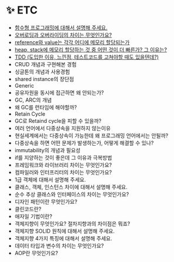 # **✨ ETC**

- [함수형 프로그래밍에 대해서 설명해 주세요.](https://github.com/SeoYeonBae/CS_study/issues/106)
- [오버로딩과 오버라이딩의 차이는 무엇인가요?](https://github.com/SeoYeonBae/CS_study/issues/107)
- [reference와 value는 각각 어디에 메모리 할당되는가](https://github.com/SeoYeonBae/CS_study/issues/108)
- [heap, stack에 메모리 할당하는 것 중 어떤 것이 더 빠른가? 그 이유는?](https://github.com/SeoYeonBae/CS_study/issues/109)
- [TDD (도입한 이유, 느낀점, 테스트코드를 고쳐야할 때도 있을텐데?)](https://github.com/SeoYeonBae/CS_study/issues/110)
- CRUD 개념과 구현해본 경험
- 싱글톤의 개념과 사용경험
- shared instance의 장단점
- Generic
- 공유자원을 동시에 접근하면 왜 안되는가?
- GC, ARC의 개념
- 왜 GC를 런타임에 해야할까?
- Retain Cycle
- GC로 Retaind cycle을 피할 수 있을까?
- 여러 언어에서 다중상속을 지원하지 않는이유
- 현실세계에서는 다중상속이 가능한데 왜 프로그래밍 언어에서는 안될까?
- 다중상속을 하면 어떤 문제가 발생하는가, 어떻게 해결할 수 있나?
- immutability의 개념과 필요성
- if를 지양하는 것이 좋은데 그 이유과 극복방법
- 프레임워크와 라이브러리 차이는 무엇인가요?
- 컴파일러와 인터프리터의 차이는 무엇인가요?
- 1급 객체에 대해서 설명해 주세요.
- 클래스, 객체, 인스턴스 차이에 대해서 설명해 주세요.
- 순수 추상 클래스와 인터페이스의 차이는 무엇인가요?
- 디자인 패턴이란 무엇인가요?
- 클린코드란?
- 애자일 기법이란?
- 객체지향이 무엇인가요? 절차지향과의 차이점은 뭐죠?
- 객체지향 SOLID 원칙에 대해서 설명해 주세요.
- 객체지향 4가지 특징에 대해서 설명해 주세요.
- 데이터 타입과 변수의 차이는 무엇인가요?
- AOP란 무엇인가요?
